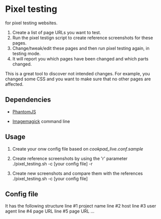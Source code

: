 Pixel testing
=============

for pixel testing websites.

1. Create a list of page URLs you want to test.
2. Run the pixel testign script to create reference screenshots for these pages.
3. Change/tweak/edit these pages and then run pixel testing again, in
   testing mode.
4. It will report you which pages have been changed and which parts
   changed.

This is a great tool to discover not intended changes.
For example, you changed some CSS and you want to make sure that no
other pages are affected.

Dependencies
------------

* [PhantomJS](http://www.phantomjs.org/)

* [Imagemagick](http://www.imagemagick.org/script/index.php) command
  line


Usage
-----

1. Create your onw config file based on *cookpad_live.conf.sample*

2. Create reference screenshots by using the 'r' parameter
    ./pixel_testing.sh -c [your config file] -r

3. Create new screenshots and compare them with the references
    ./pixel_testing.sh -c [your config file]


Config file
-----------

It has the following structure
line #1   project name
line #2   host
line #3   user agent
line #4   page URL
line #5   page URL
...

